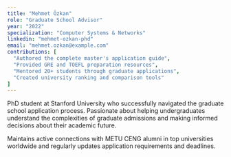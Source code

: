 ```yaml
---
title: "Mehmet Özkan"
role: "Graduate School Advisor"
year: "2022"
specialization: "Computer Systems & Networks"
linkedin: "mehmet-ozkan-phd"
email: "mehmet.ozkan@example.com"
contributions: [
  "Authored the complete master's application guide",
  "Provided GRE and TOEFL preparation resources",
  "Mentored 20+ students through graduate applications",
  "Created university ranking and comparison tools"
]
---
```


PhD student at Stanford University who successfully navigated the graduate school application process. Passionate about helping undergraduates understand the complexities of graduate admissions and making informed decisions about their academic future.

Maintains active connections with METU CENG alumni in top universities worldwide and regularly updates application requirements and deadlines. 